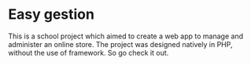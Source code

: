 # Easy gestion

This is a school project which aimed to create a web app to manage and administer an online store. The project was designed natively in PHP, without the use of framework. So go check it out.
